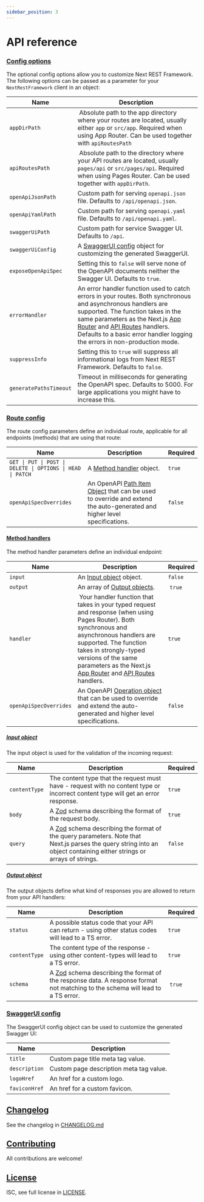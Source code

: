 ```yaml
---
sidebar_position: 3
---
```


# API reference

### [Config options](#config-options)

The optional config options allow you to customize Next REST Framework. The following options can be passed as a parameter for your `NextRestFramework` client in an object:

| Name                   | Description                                                                                                                                                                                                                                                                                                                                                                                                                                                      |
| ---------------------- | ---------------------------------------------------------------------------------------------------------------------------------------------------------------------------------------------------------------------------------------------------------------------------------------------------------------------------------------------------------------------------------------------------------------------------------------------------------------- |
| `appDirPath`           |  Absolute path to the app directory where your routes are located, usually either `app` or `src/app`. Required when using App Router. Can be used together with `apiRoutesPath`                                                                                                                                                                                                                                                                                  |
| `apiRoutesPath`        |  Absolute path to the directory where your API routes are located, usually `pages/api` or `src/pages/api`. Required when using Pages Router. Can be used together with `appDirPath`.                                                                                                                                                                                                                                                                             |
| `openApiJsonPath`      | Custom path for serving `openapi.json` file. Defaults to `/api/openapi.json`.                                                                                                                                                                                                                                                                                                                                                                                    |
| `openApiYamlPath`      | Custom path for serving `openapi.yaml` file. Defaults to `/api/openapi.yaml`.                                                                                                                                                                                                                                                                                                                                                                                    |
| `swaggerUiPath`        | Custom path for service Swagger UI. Defaults to `/api`.                                                                                                                                                                                                                                                                                                                                                                                                          |
| `swaggerUiConfig`      | A [SwaggerUI config](#swaggerui-config) object for customizing the generated SwaggerUI.                                                                                                                                                                                                                                                                                                                                                                          |
| `exposeOpenApiSpec`    | Setting this to `false` will serve none of the OpenAPI documents neither the Swagger UI. Defaults to `true`.                                                                                                                                                                                                                                                                                                                                                     |
| `errorHandler`         | An error handler function used to catch errors in your routes. Both synchronous and asynchronous handlers are supported. The function takes in the same parameters as the Next.js [App Router](https://nextjs.org/docs/app/building-your-application/routing#the-app-router) and [API Routes](https://nextjs.org/docs/pages/building-your-application/routing/api-routes) handlers. Defaults to a basic error handler logging the errors in non-production mode. |
| `suppressInfo`         | Setting this to `true` will suppress all informational logs from Next REST Framework. Defaults to `false`.                                                                                                                                                                                                                                                                                                                                                       |
| `generatePathsTimeout` | Timeout in milliseconds for generating the OpenAPI spec. Defaults to 5000. For large applications you might have to increase this.                                                                                                                                                                                                                                                                                                                               |

### [Route config](#route-config)

The route config parameters define an individual route, applicable for all endpoints (methods) that are using that route:

| Name                                                       | Description                                                                                                                                                                   | Required |
| ---------------------------------------------------------- | ----------------------------------------------------------------------------------------------------------------------------------------------------------------------------- | -------- |
| `GET \| PUT \| POST \| DELETE \| OPTIONS \| HEAD \| PATCH` | A [Method handler](#method-handlers) object.                                                                                                                                  | `true`   |
| `openApiSpecOverrides`                                     | An OpenAPI [Path Item Object](https://swagger.io/specification/#path-item-object) that can be used to override and extend the auto-generated and higher level specifications. | `false`  |

#### [Method handlers](#method-handlers)

The method handler parameters define an individual endpoint:

| Name                   | Description                                                                                                                                                                                                                                                                                                                                                                                                                                     | Required |
| ---------------------- | ----------------------------------------------------------------------------------------------------------------------------------------------------------------------------------------------------------------------------------------------------------------------------------------------------------------------------------------------------------------------------------------------------------------------------------------------- | -------- |
| `input`                | An [Input object](#input-object) object.                                                                                                                                                                                                                                                                                                                                                                                                        | `false`  |
| `output`               | An array of [Output objects](#output-object).                                                                                                                                                                                                                                                                                                                                                                                                   |  `true`  |
| `handler`              |  Your handler function that takes in your typed request and response (when using Pages Router). Both synchronous and asynchronous handlers are supported. The function takes in strongly-typed versions of the same parameters as the Next.js [App Router](https://nextjs.org/docs/app/building-your-application/routing#the-app-router) and [API Routes](https://nextjs.org/docs/pages/building-your-application/routing/api-routes) handlers. | `true`   |
| `openApiSpecOverrides` | An OpenAPI [Operation object](https://swagger.io/specification/#operation-object) that can be used to override and extend the auto-generated and higher level specifications.                                                                                                                                                                                                                                                                   | `false`  |

##### [Input object](#input-object)

The input object is used for the validation of the incoming request:

| Name          | Description                                                                                                                                                                                               | Required |
| ------------- | --------------------------------------------------------------------------------------------------------------------------------------------------------------------------------------------------------- | -------- |
| `contentType` | The content type that the request must have - request with no content type or incorrect content type will get an error response.                                                                          | `true`   |
| `body`        | A [Zod](https://github.com/colinhacks/zod) schema describing the format of the request body.                                                                                                              | `true`   |
| `query`       | A [Zod](https://github.com/colinhacks/zod) schema describing the format of the query parameters. Note that Next.js parses the query string into an object containing either strings or arrays of strings. | `false`  |

##### [Output object](#output-object)

The output objects define what kind of responses you are allowed to return from your API handlers:

| Name          | Description                                                                                                                                                         | Required |
| ------------- | ------------------------------------------------------------------------------------------------------------------------------------------------------------------- | -------- |
| `status`      | A possible status code that your API can return - using other status codes will lead to a TS error.                                                                 | `true`   |
| `contentType` | The content type of the response - using other content-types will lead to a TS error.                                                                               | `true`   |
| `schema`      | A [Zod](https://github.com/colinhacks/zod) schema describing the format of the response data. A response format not matching to the schema will lead to a TS error. |  `true`  |

### [SwaggerUI config](#swaggerui-config)

The SwaggerUI config object can be used to customize the generated Swagger UI:

| Name          | Description                             |
| ------------- | --------------------------------------- |
| `title`       | Custom page title meta tag value.       |
| `description` | Custom page description meta tag value. |
| `logoHref`    | An href for a custom logo.              |
| `faviconHref` | An href for a custom favicon.           |

## [Changelog](#changelog)

See the changelog in [CHANGELOG.md](https://github.com/blomqma/next-rest-framework/blob/main/CHANGELOG.md)

## [Contributing](#contributing)

All contributions are welcome!

## [License](#license)

ISC, see full license in [LICENSE](https://github.com/blomqma/next-rest-framework/blob/main/LICENCE).
